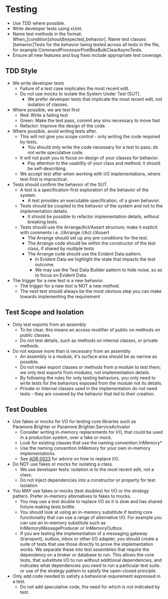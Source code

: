 # Testing

- Use TDD where possible.
- Write developer tests using xUnit.
- Name test methods in the format: When_[condition]_should_[expected_behavior]. Name test classes [behavior]Tests for the behavior being tested across all tests in the file, for example CommandProcessorPostBoxBulkClearAsyncTests.
- Ensure all new features and bug fixes include appropriate test coverage.

## TDD Style

- We write developer tests
  - Failure of a test case implicates the most recent edit.
  - Do not use mocks to isolate the System Under Test (SUT).
    - We prefer developer tests that implicate the most recent edit, not isolation of classes.
- Where possible, we are test first
  - Red: Write a failing test
  - Green: Make the test pass, commit any sins necessary to move fast
  - Refactor: Improve the design of the code.
- Where possible, avoid writing tests after.
  - This will not give you scope control - only writing the code required by tests.
    - You should only write the code necessary for a test to pass; do not write speculative code.
  - It will not push you to focus on design of your classes for behavior.
    - Pay attention to the usability of your class and method; it should be self-describing.
  - We accept test after when working with I/O implementations, where test-first is impractical.
- Tests should confirm the behavior of the SUT.
  - A test is a specification-first exploration of the behavior of the system.
    - A test provides an executable specification, of a given behavior.
  - Tests should be coupled to the behavior of the system and not to the implementation details.
    - It should be possible to refactor implementation details, without breaking tests.
  - Tests should use the Arrange/Act/Assert structure; make it explicit with comments i.e. //Arrange //Act //Assert
    - The Arrange should set up any pre-conditions for the test.
    - The Arrange code should be within the constructor of the test class, if shared by multiple tests
    - The Arrange code should use the Evident Data pattern.
      - In Evident Data we highlight the state that impacts the test outcome.
      - We may use the Test Data Builder pattern to hide noise, so as to focus on Evident Data.
- The trigger for a new test is a new behavior.
  - The trigger for a new test is NOT a new method.
  - The next test should always be the most obvious step you can make towards implementing the requirement

## Test Scope and Isolation

- Only test exports from an assembly
  - To be clear, this means an access modifier of public on methods on public classes.
  - Do not test details, such as methods on internal classes, or private methods.
- Do not expose more than is necessary from an assembly
  - An assembly is a module, it's surface area should be as narrow as possible.
  - Do not make export classes or methods from a module to test them; we only test exports from modules, not implementation details.
  - By following the rules for only testing behaviors, you only need to write tests for the behaviors exposed from the module not its details.
  - Private or Internal classes used in the implementation do not need tests - they are covered by the behavior that led to their creation.

## Test Doubles

- Use fakes or mocks for I/O for testing core libraries such as Paramore.Brighter or Paramore.Brighter.ServiceActivator
  - Consider writing in-memory replacements for I/O, that could be used in a production system, over a fake or mock.
  - Look for existing classes that use the naming convention InMemory*
  - Use the naming convention InMemory for your own in-memory implementations.
  - See [ADR 0023](docs/adr/0023-reactor-and-nonblocking-io.md) for advice on how to replace I/O.
- Do NOT use fakes or mocks for isolating a class.
  - We use developer tests: isolation is to the most recent edit, not a class.
  - Do not inject dependencies into a constructor or property for test isolation 
- You MAY use fakes or mocks (test doubles) for I/O or the strategy pattern. Prefer in-memory alternatives to fakes to mocks. 
  - You may use a test double to replace I/O as it is slow and has shared fixture making tests brittle.
  - You should look at using an in-memory substitute if testing core functionality that can use a range of alternative I/O. For example you can use an in-memory substitute such as InMemoryMessageProducer or InMemoryOutbox.
  - If you are testing the implementation of a messaging gateway (transport), outbox, inbox or other I/O adapter, you should create a suite of tests that use those directly to prove the implementation works. We separate these into test assemblies that require the dependency on a broker or database to run. This allows the core tests, that substitute I/O to run without additional dependencies, and indicates what dependencies you need to run a particular test suite.
  or use of the strategy pattern to satisfy the open-closed principle.
- Only add code needed to satisfy a behavioral requirement expressed in a test.
  - Do not add speculative code, the need for which is not indicated by test.